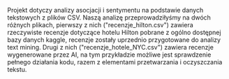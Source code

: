 Projekt dotyczy analizy asocjacji i sentymentu na podstawie danych tekstowych z plików CSV. Naszą analizę przeprowadziłyśmy na dwóch różnych plikach, pierwszy z nich ("recenzje_hilton.csv") zawiera rzeczywiste recenzje dotyczące hotelu Hilton pobrane z ogólno dostępnej bazy danych kaggle, recenzje zostały uprzednio przygotowane do analizy text mining. Drugi z  nich ("recenzje_hotele_NYC.csv") zawiera recenzje wygenerowane przez AI, na tym przykładzie możliwe jest sprawdzenie pełnego działania kodu, razem z elementami przetwarzania i oczyszczania tekstu. 
